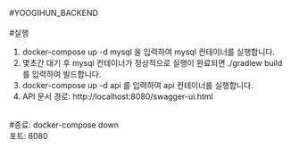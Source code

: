 #YOOGIHUN_BACKEND
<br/>
<br/>
#실행
1. docker-compose up -d mysql 을 입력하여 mysql 컨테이너를 실행합니다.
2. 몇초간 대기 후 mysql 컨테이너가 정상적으로 실행이 완료되면 ./gradlew build 를 입력하여 빌드합니다.
3. docker-compose up -d api 를 입력하여 api 컨테이너를 실행합니다.
4. API 문서 경로: http://localhost:8080/swagger-ui.html
<br/>
#종료: docker-compose down
<br/>
포트: 8080
<br/>
